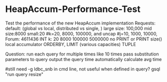 # HeapAccum-Performance-Test
Test the performance of the new HeapAccum implementation
Requests:
default: (global vs local, distributed vs single, )
large size: 100,000
mid size:8000
small:20
#k=20, 8000, 100000, and uncap
#j=10, 1000, 10000, 
Forum: 4611436
INT k: 20 8000 100000 5000000
no PRINT or PRINT size()
local accumulator
ORDERBY, LIMIT (various capacities)
TUPLE<more elements>

Question: 
run each query for multiple times like 10 times
pass substitution parameters to query
output the query time
automatically calculate avg time

#still need -g ldbc_snb in cmd line, not useful when defined in query?
gsql "run query resize"
